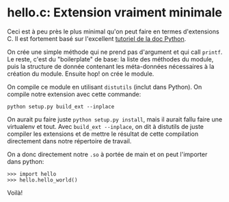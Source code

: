 hello.c: Extension vraiment minimale
===

Ceci est à peu près le plus minimal qu'on peut faire en termes d'extensions C. Il est fortement
basé sur l'excellent [tutoriel de la doc Python][exttut].

On crée une simple méthode qui ne prend pas d'argument et qui call ``printf``. Le reste, c'est du
"boilerplate" de base: la liste des méthodes du module, puis la structure de donnée contenant les
méta-données nécessaires à la création du module. Ensuite hop! on crée le module.

On compile ce module en utilisant ``distutils`` (inclut dans Python). On compile notre extension
avec cette commande:

    python setup.py build_ext --inplace

On aurait pu faire juste ``python setup.py install``, mais il aurait fallu faire une virtualenv et
tout. Avec ``build_ext --inplace``, on dit à distutils de juste compiler les extensions et de mettre
le résultat de cette compilation directement dans notre répertoire de travail.

On a donc directement notre ``.so`` à portée de main et on peut l'importer dans python:

    >>> import hello
    >>> hello.hello_world()

Voilà!

[exttut]: http://docs.python.org/3/extending/extending.html
